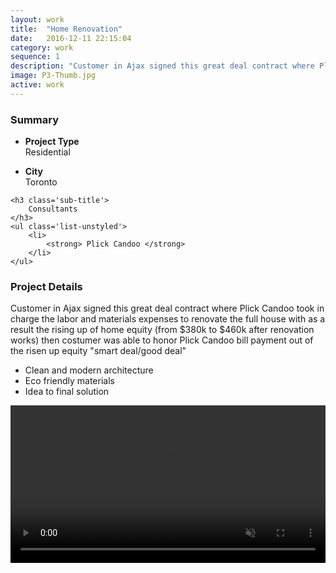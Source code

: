 ```yaml
---
layout: work
title:  "Home Renovation"
date:   2016-12-11 22:15:04
category: work
sequence: 1
description: "Customer in Ajax signed this great deal contract where Plick Candoo took in charge the labor and materials expenses to renovate the full house"
image: P3-Thumb.jpg
active: work
---
```


<div class='col-xs-12 animated'>
    <h3 class='sub-title'>
        Summary
    </h3>
    <ul class='list-unstyled'>
        <li>
            <p>
                <strong> Project Type </strong> 
                <br>
                Residential                
            </p>                
        </li>        
        <li>                
            <p>
                <strong> City </strong> 
                <br>
                Toronto
            </p>                
        </li>
    </ul>

    <h3 class='sub-title'>
        Consultants
    </h3>
    <ul class='list-unstyled'>
        <li>
            <strong> Plick Candoo </strong> 
        </li>
    </ul>
</div>
<div class='col-md-9 col-sm-8 col-xs-12 animated'>
    <h3 class='sub-title'>
        Project Details
    </h3>
    <p>        
        Customer in Ajax signed this great deal contract where Plick Candoo took in charge the labor and materials expenses to renovate the full house with as a result the rising up of home equity (from $380k to $460k after renovation works) then costumer was able to honor Plick Candoo bill payment out of the risen up equity "smart deal/good deal"
    </p>
    <ul class='list-unstyled list-primary'>
        <li>
            <i class="fa fa-check" aria-hidden="true"></i>
            Clean and modern architecture
        </li>
        <li>
            <i class="fa fa-check" aria-hidden="true"></i>
            Eco friendly materials
        </li>
        <li>
            <i class="fa fa-check" aria-hidden="true"></i>
            Idea to final solution
        </li>
    </ul>
</div>    

<div class='col-xs-12'>
    <video controls autoplay muted width="100%">
        <source src="{{site.baseurl}}/images/home-renovations.mp4" type="video/mp4">
          Your browser does not support video.
    </video>    
</div>
